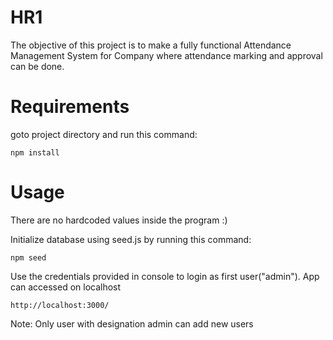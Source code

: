 # HR1

The objective of this project is to make a fully functional Attendance Management System for Company where attendance marking and approval can be done.

# Requirements

goto project directory and run this command:
```npm
npm install 
```

# Usage

There are no hardcoded values inside the program :)

Initialize database using seed.js by running this command:
```npm
npm seed
```
Use the credentials provided in console to login as first user("admin").
App can accessed on localhost 
```http
http://localhost:3000/
```
Note: Only user with designation admin can add new users
